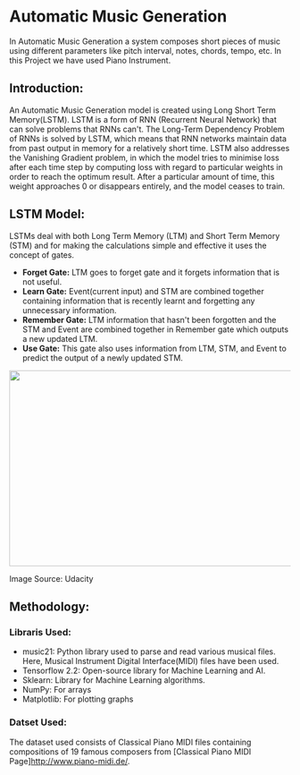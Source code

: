 # Automatic Music Generation
In Automatic Music Generation a system composes short pieces of music using different parameters like pitch interval, notes, chords, tempo, etc. In this Project we have used Piano Instrument.

## Introduction:
An Automatic Music Generation model is created using Long Short Term Memory(LSTM). LSTM is a form of RNN (Recurrent Neural Network) that can solve problems that RNNs can't. The Long-Term Dependency Problem of RNNs is solved by LSTM, which means that RNN networks maintain data from past output in memory for a relatively short time. LSTM also addresses the Vanishing Gradient problem, in which the model tries to minimise loss after each time step by computing loss with regard to particular weights in order to reach the optimum result. After a particular amount of time, this weight approaches 0 or disappears entirely, and the model ceases to train.

## LSTM Model:
LSTMs deal with both Long Term Memory (LTM) and Short Term Memory (STM) and for making the calculations simple and effective it uses the concept of gates.
* **Forget Gate:** LTM goes to forget gate and it forgets information that is not useful.
* **Learn Gate:** Event(current input) and STM are combined together containing information that is recently learnt and forgetting any unnecessary information.
* **Remember Gate:** LTM information that hasn't been forgotten and the STM and Event are combined together in Remember gate which outputs a new updated LTM.
* **Use Gate:** This gate also uses information from LTM, STM, and Event to predict the output of a newly updated STM.

<img src = "https://user-images.githubusercontent.com/88222317/176985574-f66a9c43-1807-42f4-b8a3-5de71202047b.png" width="800" height="350" />

Image Source: Udacity

## Methodology:
### Libraris Used:
* music21: Python library used to parse and read various musical files. Here, Musical Instrument Digital Interface(MIDI) files have been used.
* Tensorflow 2.2: Open-source library for Machine Learning and AI.
* Sklearn: Library for Machine Learning algorithms.
* NumPy: For arrays
* Matplotlib: For plotting graphs

### Datset Used:
The dataset used consists of Classical Piano MIDI files containing compositions of 19 famous composers from [Classical Piano MIDI Page]http://www.piano-midi.de/.
